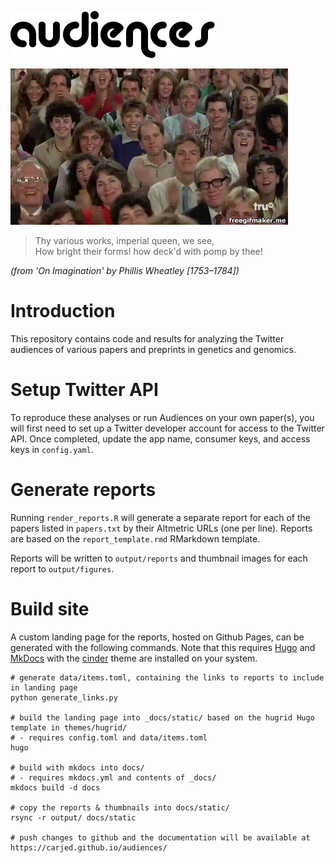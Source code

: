 ![](_docs/title.png)

![](_docs/audiences.gif)

> Thy various works, imperial queen, we see, <br />
    How bright their forms! how deck'd with pomp by thee!

_(from 'On Imagination' by Phillis Wheatley [1753–1784])_

# Introduction

This repository contains code and results for analyzing the Twitter audiences of various papers and preprints in genetics and genomics.

# Setup Twitter API

To reproduce these analyses or run Audiences on your own paper(s), you will first need to set up a Twitter developer account for access to the Twitter API. Once completed, update the app name, consumer keys, and access keys in `config.yaml`.

# Generate reports

Running `render_reports.R` will generate a separate report for each of the papers listed in `papers.txt` by their Altmetric URLs (one per line). Reports are based on the `report_template.rmd` RMarkdown template.

Reports will be written to `output/reports` and thumbnail images for each report to `output/figures`.

# Build site

A custom landing page for the reports, hosted on Github Pages, can be generated with the following commands. Note that this requires [Hugo](https://gohugo.io/) and [MkDocs](https://www.mkdocs.org/) with the [cinder](https://sourcefoundry.org/cinder/) theme are installed on your system.

```
# generate data/items.toml, containing the links to reports to include in landing page
python generate_links.py

# build the landing page into _docs/static/ based on the hugrid Hugo template in themes/hugrid/
# - requires config.toml and data/items.toml
hugo

# build with mkdocs into docs/
# - requires mkdocs.yml and contents of _docs/
mkdocs build -d docs 

# copy the reports & thumbnails into docs/static/
rsync -r output/ docs/static

# push changes to github and the documentation will be available at https://carjed.github.io/audiences/
```
